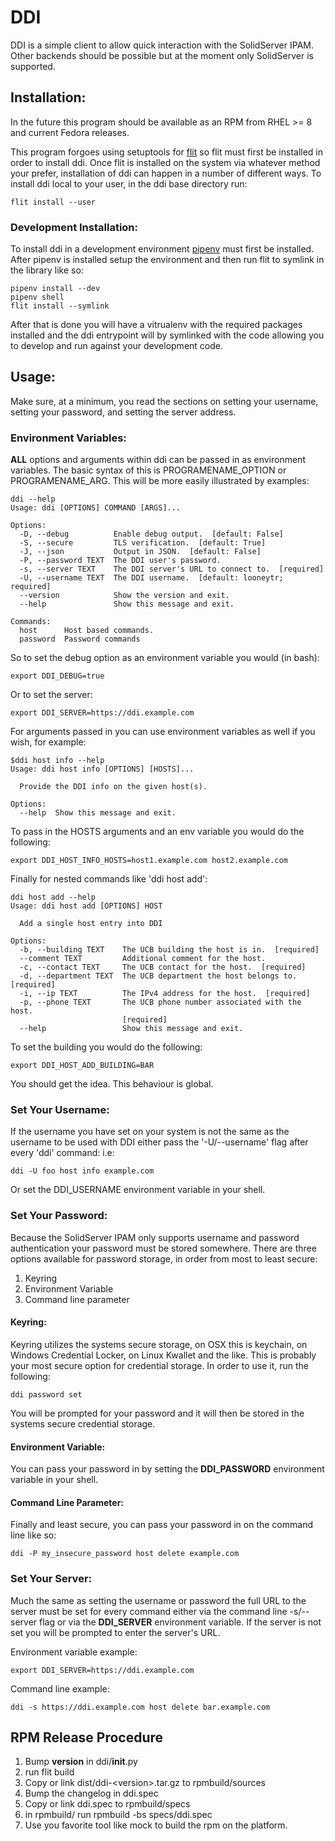 # DDI
DDI is a simple client to allow quick interaction with the SolidServer IPAM. 
Other backends should be possible but at the moment only SolidServer is supported.

## Installation:
In the future this program should be available as an RPM from RHEL >= 8 and
current Fedora releases.

This program forgoes using setuptools for [flit](https://pypi.org/project/flit/) so
flit must first be installed in order to install ddi. Once flit is installed on 
the system via whatever method your prefer, installation of ddi can happen in 
a number of different ways. To install ddi local to your user, in the ddi base
directory run: 

    flit install --user 

### Development Installation:
To install ddi in a development environment 
[pipenv](https://pypi.org/project/pipenv/) must first be installed. After pipenv
is installed setup the environment and then run flit to symlink in the library
like so:

    pipenv install --dev
    pipenv shell
    flit install --symlink 
    
After that is done you will have a vitrualenv with the required packages installed
and the ddi entrypoint will by symlinked with the code allowing you to develop
and run against your development code.

## Usage:
Make sure, at a minimum, you read the sections on setting your username, 
setting your password, and setting the server address.

### Environment Variables:
**ALL** options and arguments within ddi can be passed in as environment variables. 
The basic syntax of this is PROGRAMENAME_OPTION or PROGRAMENAME_ARG. This will be more
easily illustrated by examples:

    ddi --help
    Usage: ddi [OPTIONS] COMMAND [ARGS]...
    
    Options:
      -D, --debug          Enable debug output.  [default: False]
      -S, --secure         TLS verification.  [default: True]
      -J, --json           Output in JSON.  [default: False]
      -P, --password TEXT  The DDI user's password.
      -s, --server TEXT    The DDI server's URL to connect to.  [required]
      -U, --username TEXT  The DDI username.  [default: looneytr; required]
      --version            Show the version and exit.
      --help               Show this message and exit.
    
    Commands:
      host      Host based commands.
      password  Password commands


So to set the debug option as an environment variable you would (in bash):

    export DDI_DEBUG=true

Or to set the server:

    export DDI_SERVER=https://ddi.example.com

For arguments passed in you can use environment variables as well if you wish, 
for example:

    $ddi host info --help
    Usage: ddi host info [OPTIONS] [HOSTS]...
    
      Provide the DDI info on the given host(s).
    
    Options:
      --help  Show this message and exit.
      
To pass in the HOSTS arguments and an env variable you would do the following:

    export DDI_HOST_INFO_HOSTS=host1.example.com host2.example.com

Finally for nested commands like 'ddi host add':

    ddi host add --help
    Usage: ddi host add [OPTIONS] HOST
    
      Add a single host entry into DDI
    
    Options:
      -b, --building TEXT    The UCB building the host is in.  [required]
      --comment TEXT         Additional comment for the host.
      -c, --contact TEXT     The UCB contact for the host.  [required]
      -d, --department TEXT  The UCB department the host belongs to.  [required]
      -i, --ip TEXT          The IPv4 address for the host.  [required]
      -p, --phone TEXT       The UCB phone number associated with the host.
                             [required]
      --help                 Show this message and exit.

To set the building you would do the following:

    export DDI_HOST_ADD_BUILDING=BAR

You should get the idea. This behaviour is global.

### Set Your Username:
If the username you have set on your system is not the same as the username to
be used with DDI either pass the '-U/--username' flag after every 'ddi' command:
i.e: 
    
    ddi -U foo host info example.com

Or set the DDI_USERNAME environment variable in your shell.

### Set Your Password:
Because the SolidServer IPAM only supports username and password authentication
your password must be stored somewhere. There are three options available for 
password storage, in order from most to least secure:
1. Keyring
2. Environment Variable
3. Command line parameter

#### Keyring:
Keyring utilizes the systems secure storage, on OSX this is keychain, on Windows
Credential Locker, on Linux Kwallet and the like. This is probably your most secure
option for credential storage. In order to use it, run the following:

    ddi password set

You will be prompted for your password and it will then be stored in the systems
secure credential storage.

#### Environment Variable:
You can pass your password in by setting the **DDI_PASSWORD** environment variable
in your shell.

#### Command Line Parameter:
Finally and least secure, you can pass your password in on the command line like
so:

    ddi -P my_insecure_password host delete example.com
    
### Set Your Server:
Much the same as setting the username or password the full URL to the server
must be set for every command either via the command line -s/--server flag or via
the **DDI_SERVER** environment variable. If the server is not set you will be 
prompted to enter the server's URL.

Environment variable example:

    export DDI_SERVER=https://ddi.example.com
    
Command line example:

    ddi -s https://ddi.example.com host delete bar.example.com

## RPM Release Procedure
1. Bump __version__ in ddi/__init__.py
2. run flit build
3. Copy or link dist/ddi-\<version\>.tar.gz to rpmbuild/sources
4. Bump the changelog in ddi.spec 
5. Copy or link ddi.spec to rpmbuild/specs
6. in rpmbuild/ run rpmbuild -bs specs/ddi.spec
7. Use you favorite tool like mock to build the rpm on the platform.